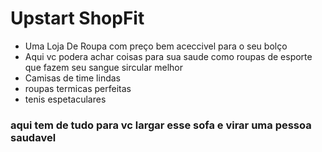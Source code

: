 # Upstart ShopFit
* Uma Loja De Roupa com preço bem aceccivel para o seu bolço
* Aqui vc podera achar coisas para sua saude como roupas de esporte que fazem seu sangue sircular melhor
* Camisas de time lindas 
* roupas termicas perfeitas
* tenis espetaculares
### aqui tem de tudo para vc largar esse sofa e virar uma pessoa saudavel ###

